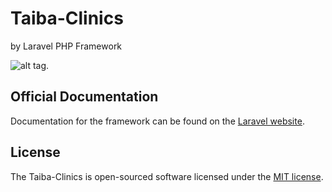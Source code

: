 # Taiba-Clinics
by Laravel PHP Framework

![alt tag](https://raw.githubusercontent.com/obaaa/Taiba-Clinics/master/public/assets/img/clinic.png). 

## Official Documentation

Documentation for the framework can be found on the [Laravel website](http://laravel.com/docs).

## License

The Taiba-Clinics is open-sourced software licensed under the [MIT license](http://opensource.org/licenses/MIT).
